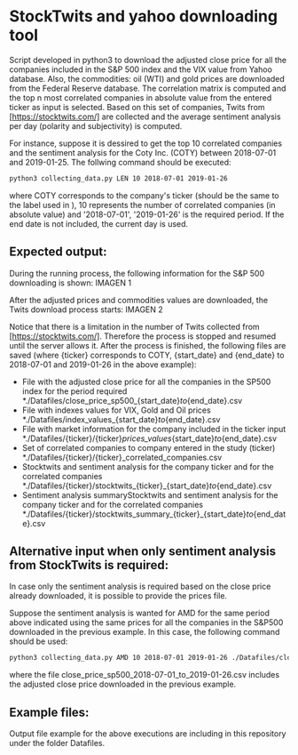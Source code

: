 # StockTwits and yahoo downloading tool

Script developed in python3 to download the adjusted close price for all the companies included in the S&P 500 index and the VIX value from Yahoo database. Also, the commodities: oil (WTI) and gold prices are downloaded from the Federal Reserve database. The correlation matrix is computed and the top n most correlated companies in absolute value from the entered ticker as input is selected. Based on this set of companies, Twits from [https://stocktwits.com/] are collected and the average sentiment analysis per day (polarity and subjectivity) is computed.

For instance, suppose it is dessired to get the top 10 correlated companies and the sentiment analysis for the Coty Inc. (COTY) between 2018-07-01 and 2019-01-25. The follwing command should be executed:

```bash
python3 collecting_data.py LEN 10 2018-07-01 2019-01-26
```
where COTY corresponds to the company's ticker (should be the same to the label used in ), 10 represents the number of correlated companies (in absolute value) and '2018-07-01', '2019-01-26' is the required period. If the end date is not included, the current day is used.

## Expected output:
During the running process, the following information for the S&P 500 downloading is shown:
IMAGEN 1

After the adjusted prices and commodities values are downloaded, the Twits download process starts:
IMAGEN 2

Notice that there is a limitation in the number of Twits collected from [https://stocktwits.com/]. Therefore the process is stopped and resumed until the server allows it. After the process is finished, the following files are saved (where {ticker} corresponds to COTY, {start_date} and {end_date} to 2018-07-01 and 2019-01-26 in the above example):

* File with the adjusted close price for all the companies in the SP500 index for the period required
    *./Datafiles/close_price_sp500_{start_date}_to_{end_date}.csv
* File with indexes values for VIX, Gold and Oil prices
    *./Datafiles/index_values_{start_date}_to_{end_date}.csv                                 
* File with market information for the company included in the ticker input
    *./Datafiles/{ticker}/{ticker}_prices_values_{start_date}_to_{end_date}.csv              
* Set of correlated companies to company entered in the study (ticker)
    *./Datafiles/{ticker}/{ticker}_correlated_companies.csv                                  
* Stocktwits and sentiment analysis for the company ticker and for the correlated companies
    *./Datafiles/{ticker}/stocktwits_{ticker}_{start_date}_to_{end_date}.csv                 
* Sentiment analysis summaryStocktwits and sentiment analysis for the company ticker and for the correlated companies
    *./Datafiles/{ticker}/stocktwits_summary_{ticker}_{start_date}_to_{end_date}.csv         

## Alternative input when only sentiment analysis from StockTwits is required:
In case only the sentiment analysis is required based on the close price already downloaded, it is possible to provide the prices file.

Suppose the sentiment analysis is wanted for AMD for the same period above indicated using the same prices for all the companies in the S&P500 downloaded in the previous example. In this case, the following command should be used:

```bash
python3 collecting_data.py AMD 10 2018-07-01 2019-01-26 ./Datafiles/close_price_sp500_2018-07-01_to_2019-01-26.csv
```
where the file close_price_sp500_2018-07-01_to_2019-01-26.csv includes the adjusted close price downloaded in the previous example.

## Example files:
Output file example for the above executions are including in this repository under the folder Datafiles.



